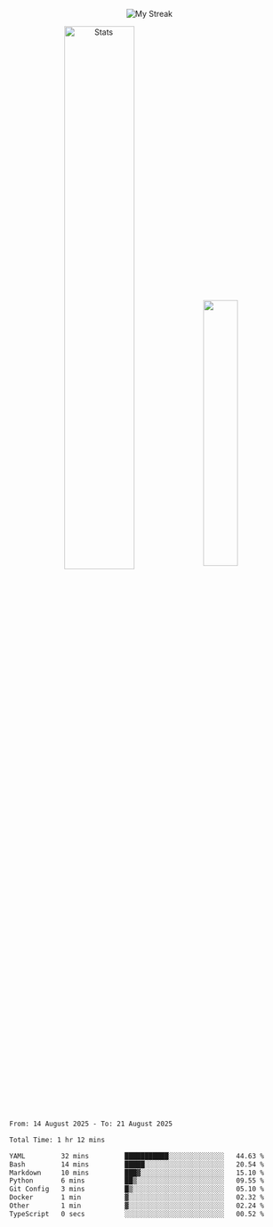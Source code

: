 <p align="center">
<picture>
  <source media="(prefers-color-scheme: dark)" srcset="http://github-readme-streak-stats.herokuapp.com?user=semolik&theme=dark&hide_border=true&background=DD272700">
  <img alt="My Streak" src="http://github-readme-streak-stats.herokuapp.com?user=semolik&hide_border=true">
</picture>
</p>
<div align="center">
  <picture>
    <source media="(prefers-color-scheme: dark)" srcset="https://github-readme-stats.vercel.app/api?username=semolik&show_icons=true&bg_color=DD272700&hide_border=true&theme=dark">
        <img alt="Stats" src="https://github-readme-stats.vercel.app/api?username=semolik&show_icons=true&bg_color=DD272700&hide_border=true" width="50%" >
  </picture>
  <sup>
  <picture>
  <source media="(prefers-color-scheme: dark)" srcset="https://github-readme-stats.vercel.app/api/top-langs/?username=semolik&layout=compact&hide_border=true&bg_color=DD272700&theme=dark">
  <img src="https://github-readme-stats.vercel.app/api/top-langs/?username=semolik&layout=compact&hide_border=true" width="35%" />
  </picture>
  </sup>
</div>
<!--START_SECTION:waka-->

```txt
From: 14 August 2025 - To: 21 August 2025

Total Time: 1 hr 12 mins

YAML         32 mins         ███████████░░░░░░░░░░░░░░   44.63 %
Bash         14 mins         █████░░░░░░░░░░░░░░░░░░░░   20.54 %
Markdown     10 mins         ███▓░░░░░░░░░░░░░░░░░░░░░   15.10 %
Python       6 mins          ██▒░░░░░░░░░░░░░░░░░░░░░░   09.55 %
Git Config   3 mins          █▒░░░░░░░░░░░░░░░░░░░░░░░   05.10 %
Docker       1 min           ▓░░░░░░░░░░░░░░░░░░░░░░░░   02.32 %
Other        1 min           ▓░░░░░░░░░░░░░░░░░░░░░░░░   02.24 %
TypeScript   0 secs          ░░░░░░░░░░░░░░░░░░░░░░░░░   00.52 %
```

<!--END_SECTION:waka-->

